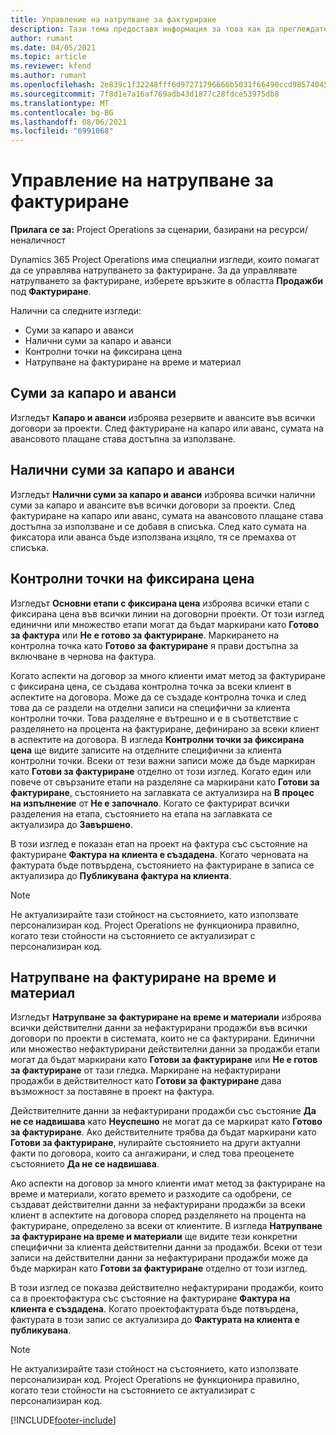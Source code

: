 ```yaml
---
title: Управление на натрупване за фактуриране
description: Тази тема предоставя информация за това как да преглеждате и работите с натрупване на фактуриране в Project Operations.
author: rumant
ms.date: 04/05/2021
ms.topic: article
ms.reviewer: kfend
ms.author: rumant
ms.openlocfilehash: 2e839c1f32248fff6d97271796666b5031f66490ccd98574045b770100bf379f
ms.sourcegitcommit: 7f8d1e7a16af769adb43d1877c28fdce53975db8
ms.translationtype: MT
ms.contentlocale: bg-BG
ms.lasthandoff: 08/06/2021
ms.locfileid: "6991068"
---
```

# <a name="manage-billing-backlog"></a>Управление на натрупване за фактуриране

**Прилага се за:** Project Operations за сценарии, базирани на ресурси/неналичност

Dynamics 365 Project Operations има специални изгледи, които помагат да се управлява натрупването за фактуриране. За да управлявате натрупването за фактуриране, изберете връзките в областта **Продажби** под **Фактуриране**. 

Налични са следните изгледи:

- Суми за капаро и аванси
- Налични суми за капаро и аванси
- Контролни точки на фиксирана цена
- Натрупване на фактуриране на време и материал

## <a name="retainers-and-advances"></a>Суми за капаро и аванси

Изгледът **Капаро и аванси** изброява резервите и авансите във всички договори за проекти. След фактуриране на капаро или аванс, сумата на авансовото плащане става достъпна за използване.

## <a name="available-retainers-and-advances"></a>Налични суми за капаро и аванси

Изгледът **Налични суми за капаро и аванси** изброява всички налични суми за капаро и авансите във всички договори за проекти. След фактуриране на капаро или аванс, сумата на авансовото плащане става достъпна за използване и се добавя в списъка. След като сумата на фиксатора или аванса бъде използвана изцяло, тя се премахва от списъка.

## <a name="fixed-price-milestones"></a>Контролни точки на фиксирана цена

Изгледът **Основни етапи с фиксирана цена** изброява всички етапи с фиксирана цена във всички линии на договорни проекти. От този изглед единични или множество етапи могат да бъдат маркирани като **Готово за фактура** или **Не е готово за фактуриране**. Маркирането на контролна точка като **Готово за фактуриране** я прави достъпна за включване в чернова на фактура.

Когато аспекти на договор за много клиенти имат метод за фактуриране с фиксирана цена, се създава контролна точка за всеки клиент в аспектите на договора. Може да се създаде контролна точка и след това да се раздели на отделни записи на специфични за клиента контролни точки. Това разделяне е вътрешно и е в съответствие с разделянето на процента на фактуриране, дефинирано за всеки клиент в аспектите на договора. В изгледа **Контролни точки за фиксирана цена** ще видите записите на отделните специфични за клиента контролни точки. Всеки от тези важни записи може да бъде маркиран като **Готови за фактуриране** отделно от този изглед. Когато един или повече от свързаните етапи на разделяне са маркирани като **Готови за фактуриране**, състоянието на заглавката се актуализира на **В процес на изпълнение** от **Не е започнало**. Когато се фактурират всички разделения на етапа, състоянието на етапа на заглавката се актуализира до **Завършено**.

В този изглед е показан етап на проект на фактура със състояние на фактуриране **Фактура на клиента е създадена**. Когато черновата на фактурата бъде потвърдена, състоянието на фактуриране в записа се актуализира до **Публикувана фактура на клиента**. 

> [!NOTE] 
> Не актуализирайте тази стойност на състоянието, като използвате персонализиран код. Project Operations не функционира правилно, когато тези стойности на състоянието се актуализират с персонализиран код.

## <a name="time-and-material-billing-backlog"></a>Натрупване на фактуриране на време и материал

Изгледът **Натрупване за фактуриране на време и материали** изброява всички действителни данни за нефактурирани продажби във всички договори по проекти в системата, които не са фактурирани. Единични или множество нефактурирани действителни данни за продажби етапи могат да бъдат маркирани като **Готови за фактуриране** или **Не е готов за фактуриране** от тази гледка. Маркиране на нефактурирани продажби в действителност като **Готови за фактуриране** дава възможност за поставяне в проект на фактура.

Действителните данни за нефактурирани продажби със състояние **Да не се надвишава** като **Неуспешно** не могат да се маркират като **Готово за фактуриране**. Ако действителните трябва да бъдат маркирани като **Готови за фактуриране**, нулирайте състоянието на други актуални факти по договора, които са ангажирани, и след това преоценете състоянието **Да не се надвишава**.

Ако аспекти на договор за много клиенти имат метод за фактуриране на време и материали, когато времето и разходите са одобрени, се създават действителни данни за нефактурирани продажби за всеки клиент в аспектите на договора според разделянето на процента на фактуриране, определено за всеки от клиентите. В изгледа **Натрупване за фактуриране на време и материали** ще видите тези конкретни специфични за клиента действителни данни за продажби. Всеки от тези записи на действителни данни за нефактурирани продажби може да бъде маркиран като **Готови за фактуриране** отделно от този изглед.

В този изглед се показва действително нефактурирани продажби, които са в проектофактура със състояние на фактуриране **Фактура на клиента е създадена**. Когато проектофактурата бъде потвърдена, фактурата в този запис се актуализира до **Фактурата на клиента е публикувана**. 

> [!NOTE] 
> Не актуализирайте тази стойност на състоянието, като използвате персонализиран код. Project Operations не функционира правилно, когато тези стойности на състоянието се актуализират с персонализиран код.


[!INCLUDE[footer-include](../includes/footer-banner.md)]
